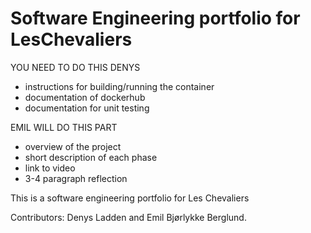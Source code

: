 # Software Engineering portfolio for LesChevaliers

YOU NEED TO DO THIS DENYS
- instructions for building/running the container
- documentation of dockerhub
- documentation for unit testing

EMIL WILL DO THIS PART
- overview of the project
- short description of each phase
- link to video
- 3-4 paragraph reflection



This is a software engineering portfolio for Les Chevaliers

Contributors: Denys Ladden and Emil Bjørlykke Berglund.
